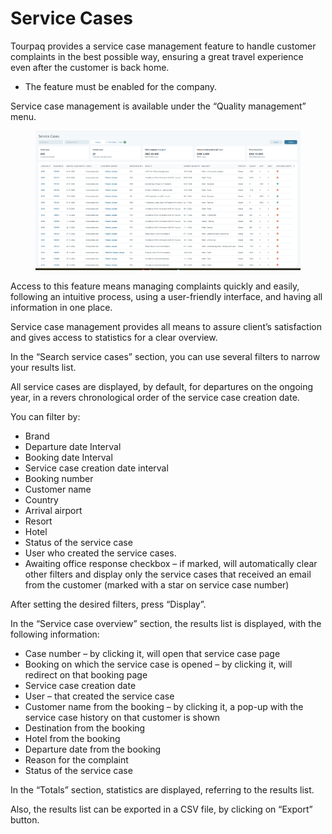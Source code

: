 # Service Cases

Tourpaq provides a service case management feature to handle customer complaints in the best possible way, ensuring a great travel experience even after the customer is back home.

* The feature must be enabled for the company.

Service case management is available under the “Quality management” menu.

<figure><img src="../.gitbook/assets/image (6) (1).png" alt=""><figcaption></figcaption></figure>

Access to this feature means managing complaints quickly and easily, following an intuitive process, using a user-friendly interface, and having all information in one place.&#x20;

Service case management provides all means to assure client’s satisfaction and gives access to statistics for a clear overview.

In the “Search service cases” section, you can use several filters to narrow your results list.&#x20;

All service cases are displayed, by default, for departures on the ongoing year, in a revers chronological order of the service case creation date.&#x20;

You can filter by:&#x20;

* Brand&#x20;
* Departure date Interval&#x20;
* Booking date Interval&#x20;
* Service case creation date interval&#x20;
* Booking number&#x20;
* Customer name&#x20;
* Country&#x20;
* Arrival airport
* Resort&#x20;
* Hotel&#x20;
* Status of the service case&#x20;
* User who created the service cases.&#x20;
* Awaiting office response checkbox – if marked, will automatically clear other filters and display only the service cases that received an email from the customer (marked with a star on service case number)&#x20;

After setting the desired filters, press “Display”.&#x20;

In the “Service case overview” section, the results list is displayed, with the following information:&#x20;

* Case number – by clicking it, will open that service case page&#x20;
* Booking on which the service case is opened – by clicking it, will redirect on that booking page&#x20;
* Service case creation date&#x20;
* User – that created the service case&#x20;
* Customer name from the booking – by clicking it, a pop-up with the service case history on that customer is shown&#x20;
* Destination from the booking&#x20;
* Hotel from the booking&#x20;
* Departure date from the booking&#x20;
* Reason for the complaint&#x20;
* Status of the service case&#x20;

In the “Totals” section, statistics are displayed, referring to the results list.&#x20;

Also, the results list can be exported in a CSV file, by clicking on “Export” button.

